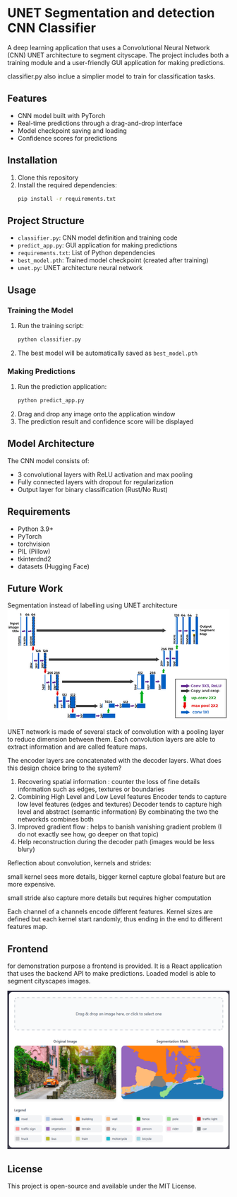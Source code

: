 # UNET Segmentation and detection CNN Classifier

A deep learning application that uses a Convolutional Neural Network (CNN) UNET architecture to segment cityscape. The project includes both a training module and a user-friendly GUI application for making predictions.

classifier.py also inclue a simplier model to train for classification tasks.

## Features

- CNN model built with PyTorch
- Real-time predictions through a drag-and-drop interface
- Model checkpoint saving and loading
- Confidence scores for predictions

## Installation

1. Clone this repository
2. Install the required dependencies:
   ```bash
   pip install -r requirements.txt
   ```

## Project Structure

- `classifier.py`: CNN model definition and training code
- `predict_app.py`: GUI application for making predictions
- `requirements.txt`: List of Python dependencies
- `best_model.pth`: Trained model checkpoint (created after training)
- `unet.py`: UNET architecture neural network

## Usage

### Training the Model

1. Run the training script:
   ```bash
   python classifier.py
   ```
2. The best model will be automatically saved as `best_model.pth`

### Making Predictions

1. Run the prediction application:
   ```bash
   python predict_app.py
   ```
2. Drag and drop any image onto the application window
3. The prediction result and confidence score will be displayed

## Model Architecture

The CNN model consists of:
- 3 convolutional layers with ReLU activation and max pooling
- Fully connected layers with dropout for regularization
- Output layer for binary classification (Rust/No Rust)


## Requirements

- Python 3.9+
- PyTorch
- torchvision
- PIL (Pillow)
- tkinterdnd2
- datasets (Hugging Face)

## Future Work

Segmentation instead of labelling using UNET architecture
![alt text](unet.png)

UNET network is made of several stack of convolution with a pooling layer to reduce dimension between them. Each convolution layers are able to extract information and are called feature maps.

The encoder layers are concatenated with the decoder layers. What does this design choice bring to the system?
1. Recovering spatial information : counter the loss of fine details information such as edges, textures or boundaries
2. Combining High Level and Low Level features
   Encoder tends to capture low level features (edges and textures)
   Decoder tends to capture high level and abstract (semantic information)
   By combinating the two the networkds combines both
3. Improved gradient flow : helps to banish vanishing gradient problem (I do not exactly see how, go deeper on that topic)
4. Help reconstruction during the decoder path (images would be less blury)

Reflection about convolution, kernels and strides:

small kernel sees more details, bigger kernel capture global feature but are more expensive.

small  stride also capture more details but requires higher computation

Each channel of a channels encode different features. Kernel sizes are defined but each kernel start randomly, thus ending in the end to different features map.

## Frontend
for demonstration purpose a frontend is provided. It is a React application that uses the backend API to make predictions. Loaded model is able to segment cityscapes images.

![alt text](image.png)

## License

This project is open-source and available under the MIT License.
